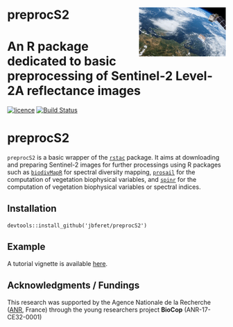 # __preprocS2__ <img src="man/figures/Sentinel-2.gif" align="right" alt="" width="200" />

# An R package dedicated to basic preprocessing of Sentinel-2 Level-2A reflectance images

[![licence](https://img.shields.io/badge/Licence-GPL--3-blue.svg)](https://www.r-project.org/Licenses/GPL-3)
[![Build Status](https://gitlab.com/jbferet/preprocS2/badges/master/pipeline.svg)](https://gitlab.com/jbferet/preprocS2/pipelines/latest)


# preprocS2

`preprocS2` is a basic wrapper of the [`rstac`](https://brazil-data-cube.github.io/rstac/) package. 
It aims at downloading and preparing Sentinel-2 images for further processings using R packages such as 
[`biodivMapR`](https://jbferet.github.io/biodivMapR/index.html) for spectral diversity mapping, 
[`prosail`](https://jbferet.gitlab.io/prosail/index.html) for the computation of vegetation biophysical variables, and 
[`spinr`](https://gitlab.com/jbferet/spinr) for the computation of vegetation biophysical variables or spectral indices.

## Installation

```
devtools::install_github('jbferet/preprocS2')
```

## Example

A tutorial vignette is available [here](https://jbferet.gitlab.io/preprocs2/articles/preprocS2.html).

## Acknowledgments / Fundings

This research was supported by the Agence Nationale de la Recherche 
([ANR](https://anr.fr/en/open-calls-and-preannouncements/), France) through the 
young researchers project **BioCop** (ANR-17-CE32-0001)
